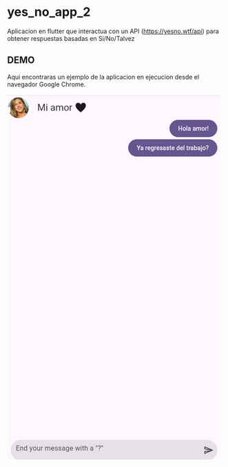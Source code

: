 # yes_no_app_2

Aplicacion en flutter que interactua con un API (https://yesno.wtf/api) para obtener respuestas basadas en Si/No/Talvez

## DEMO

Aqui encontraras un ejemplo de la aplicacion en ejecucion desde el navegador Google Chrome.

[![Demo application](../imagenes/yes_no_app2_demo.png)](#)

